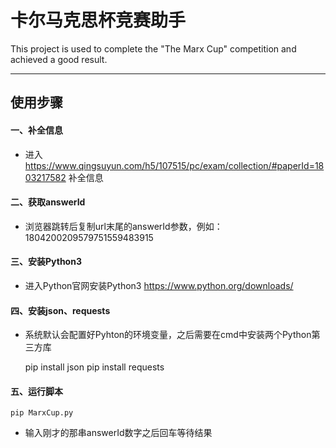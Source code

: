 # 卡尔马克思杯竞赛助手

This project is used to complete the "The Marx Cup" competition and achieved a good result.

---

## 使用步骤
#### 一、补全信息
* 进入 https://www.qingsuyun.com/h5/107515/pc/exam/collection/#paperId=1803217582 补全信息

#### 二、获取answerId
* 浏览器跳转后复制url末尾的answerId参数，例如：1804200209579751559483915

#### 三、安装Python3
* 进入Python官网安装Python3 https://www.python.org/downloads/

#### 四、安装json、requests
* 系统默认会配置好Pyhton的环境变量，之后需要在cmd中安装两个Python第三方库

    pip install json
    pip install requests

#### 五、运行脚本
    pip MarxCup.py
* 输入刚才的那串answerId数字之后回车等待结果
